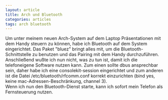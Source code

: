 ```yaml
---
layout: article
title: Arch und Bluetooth
categories: articles
tags: arch bluetooth
---
```

Um unter meinem neuen Arch-System auf dem Laptop Präsentationen mit dem Handy steuern zu können, habe ich Bluetooth auf dem System eingerichtet. Das Paket "bluez" bringt alles mit, um die Bluetooth-Schnittstelle zu benutzen und das Pairing mit dem Handy durchzuführen.  
Anschließend wußte ich nun nicht, was zu tun ist, damit ich die telefoneigene Software nutzen kann. Zum einen sollte dbus ansprechbar sein, daher habe ich eine consolekit-session eingerichtet und zum anderen ist die Datei /etc/bluetooth/rfcomm.conf korrekt einzurichten (bind yes, keine mac-Adressen-Beschränkung, channel 3).  
Wenn ich nun den Bluetooth-Dienst starte, kann ich sofort mein Telefon als Fernsteuerung nutzen.

